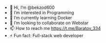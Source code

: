 - 👋 Hi, I’m @bekzod600
- 👀 I’m interested in Programming
- 🌱 I’m currently learning Docker
- 💞️ I’m looking to collaborate on Webstar
- 📫 How to reach me https://t.me/Baratov_334
- ⚡ Fun fact: Full-stack web developer

<!---
bekzod600/bekzod600 is a ✨ special ✨ repository because its `README.md` (this file) appears on your GitHub profile.
You can click the Preview link to take a look at your changes.
--->

